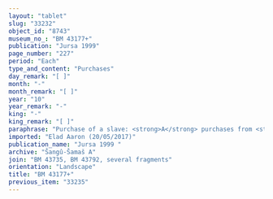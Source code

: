 ```yaml
---
layout: "tablet"
slug: "33232"
object_id: "8743"
museum_no_: "BM 43177+"
publication: "Jursa 1999"
page_number: "227"
period: "Each"
type_and_content: "Purchases"
day_remark: "[ ]"
month: "-"
month_remark: "[ ]"
year: "10"
year_remark: "-"
king: "-"
king_remark: "[ ]"
paraphrase: "Purchase of a slave: <strong>A</strong> purchases from <strong>B</strong> a slave for 2 minas 3<sup>?</sup> shekels of white silver. A clause excluding a promissory note charged by <strong>B </strong>against <strong>A</strong> for 1/3 mina of silver, the remainder of the price [of another slave<sup>?</sup>] follows. Then there are a few broken clauses concerning the receiving of the price and the return of the promissory note. [...] 7 witnesses and the scribe: ...-mukīn-apli/Rēmūtu//Eṭēru).<br /> &nbsp;<br /> <strong>A</strong> = Bēl-rēmanni/Mu&scaron;eb&scaron;i-Marduk//&Scaron;ang&ucirc;-&Scaron;ama&scaron;; <strong>B</strong> = Marduk-nāṣir/broken names"
imported: "Elad Aaron (20/05/2017)"
publication_name: "Jursa 1999 "
archive: "Šangû-Šamaš A"
join: "BM 43735, BM 43792, several fragments"
orientation: "Landscape"
title: "BM 43177+"
previous_item: "33235"
---
```

